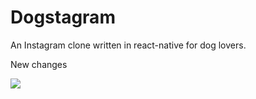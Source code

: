 # Dogstagram
An Instagram clone written in react-native for dog lovers. 

New changes

![](demo.gif)
